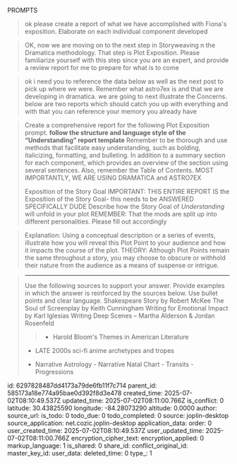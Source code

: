 PROMPTS


> ok please create a report of what we have accomplished with Fiona's exposition. Elaborate on each individual component developed

> OK, now we are moving on to the next step in Storyweaving n the Dramatica methodology. That step is Plot Exposition. Please familiarize yourself with this step since you are an expert, and provide a review report for me to prepare for what is to come


> ok i need you to reference the data below as well as the next post to pick up where we were. Remember what astro7ex is and that we are developing in dramatica. we are going to next illustrate the Concerns. below are two reports which should catch you up with everything and with that you can reference your memory you already have



> Create a comprehensive report for the following  Plot Exposition prompt. **follow the structure and language style of the “Understanding” report template** Remember to be thorough and use methods that facilitate easy understanding, such as bolding, italicizing, formatting, and bulleting. In addition to a summary section for each component, which provides an overview of the section using several sentences. Also, remember the Table of Contents. MOST IMPORTANTLY, WE ARE USING DRAMATICA and ASTRO7EX 
>
> Exposition of the Story Goal
> IMPORTANT: THIS ENTIRE REPORT IS the Exposition of the Story Goal- this needs to be ANSWERED SPECIFICALLY DUDE
> Describe how the Story Goal of *Understanding* will unfold in your plot
> REMEMBER: That the mods are split up into different personalities. Please fill out accordingly 

> Explanation:  Using a conceptual description or a series of events, illustrate how you will reveal this Plot Point to your audience and how it impacts the course of the plot. 
> THEORY: Although Plot Points remain the same throughout a story, you may choose to obscure or withhold their nature from the audience as a means of suspense or intrigue. 

> ----
> Use the following sources to support your answer. Provide examples in which the answer is reinforced by the sources below. Use bullet points and clear language. 
> Shakespeare
> Story by Robert McKee 
> The Soul of Screenplay by Keith Cunningham 
> Writing for Emotional Impact by Karl Iglesias 
> Writing Deep Scenes – Martha Alderson & Jordan Rosenfeld
>> - Harold Bloom's Themes in American Literature 
> - LATE 2000s sci-fi anime archetypes and tropes
>
> - Narrative Astrology 
	- Narrative Natal Chart
	- Transits 
	- Progressions

id: 6297828487dd4173a79de6fb11f7c714
parent_id: 585173a18e774a95bae0d392f8d3e478
created_time: 2025-07-02T08:10:49.537Z
updated_time: 2025-07-02T08:11:00.766Z
is_conflict: 0
latitude: 30.43825590
longitude: -84.28073290
altitude: 0.0000
author: 
source_url: 
is_todo: 0
todo_due: 0
todo_completed: 0
source: joplin-desktop
source_application: net.cozic.joplin-desktop
application_data: 
order: 0
user_created_time: 2025-07-02T08:10:49.537Z
user_updated_time: 2025-07-02T08:11:00.766Z
encryption_cipher_text: 
encryption_applied: 0
markup_language: 1
is_shared: 0
share_id: 
conflict_original_id: 
master_key_id: 
user_data: 
deleted_time: 0
type_: 1